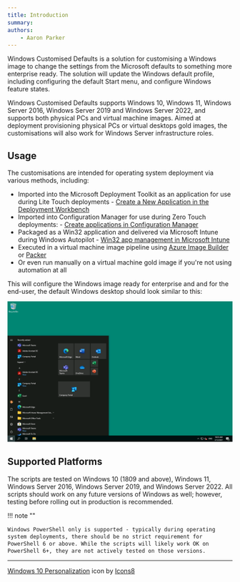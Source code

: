 ```yaml
---
title: Introduction
summary: 
authors:
    - Aaron Parker
---
```

Windows Customised Defaults is a solution for customising a Windows image to change the settings from the Microsoft defaults to something more enterprise ready. The solution will update the Windows default profile, including configuring the default Start menu, and configure Windows feature states.

Windows Customised Defaults supports Windows 10, Windows 11, Windows Server 2016, Windows Server 2019 and Windows Server 2022, and supports both physical PCs and virtual machine images. Aimed at deployment provisioning physical PCs or virtual desktops gold images, the customisations will also work for Windows Server infrastructure roles.

## Usage

The customisations are intended for operating system deployment via various methods, including:

* Imported into the Microsoft Deployment Toolkit as an application for use during Lite Touch deployments - [Create a New Application in the Deployment Workbench](https://docs.microsoft.com/en-us/mem/configmgr/mdt/use-the-mdt#CreateaNewApplicationintheDeploymentWorkbench)
* Imported into Configuration Manager for use during Zero Touch deployments: - [Create applications in Configuration Manager](https://docs.microsoft.com/en-us/mem/configmgr/apps/deploy-use/create-applications)
* Packaged as a Win32 application and delivered via Microsoft Intune during Windows Autopilot - [Win32 app management in Microsoft Intune](https://docs.microsoft.com/en-us/mem/intune/apps/apps-win32-app-management)
* Executed in a virtual machine image pipeline using [Azure Image Builder](https://docs.microsoft.com/en-us/azure/virtual-machines/image-builder-overview) or [Packer](https://www.packer.io/)
* Or even run manually on a virtual machine gold image if you're not using automation at all

This will configure the Windows image ready for enterprise and and for the end-user, the default Windows desktop should look similar to this:

![Default Windows 10 desktop](assets/img/defaultstartmenu.png)

## Supported Platforms

The scripts are tested on Windows 10 (1809 and above), Windows 11, Windows Server 2016, Windows Server 2019, and Windows Server 2022. All scripts should work on any future versions of Windows as well; however, testing before rolling out in production is recommended.

!!! note ""

    Windows PowerShell only is supported - typically during operating system deployments, there should be no strict requirement for PowerShell 6 or above. While the scripts will likely work OK on PowerShell 6+, they are not actively tested on those versions.

---
<a target="_blank" href="https://icons8.comundefined">Windows 10 Personalization</a> icon by <a target="_blank" href="https://icons8.com">Icons8</a>
